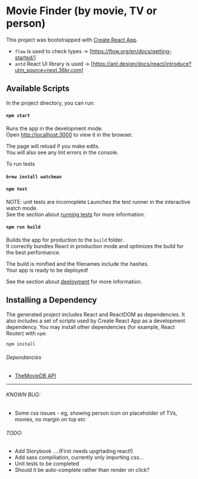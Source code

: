 # Movie Finder (by movie, TV or person)

This project was bootstrapped with [Create React App](https://github.com/facebookincubator/create-react-app).
* `flow` is used to check types -> [https://flow.org/en/docs/getting-started/]
* `antd` React UI library is used -> [https://ant.design/docs/react/introduce?utm_source=next.36kr.com]


## Available Scripts

In the project directory, you can run:

#### `npm start`

Runs the app in the development mode.<br>
Open [http://localhost:3000](http://localhost:3000) to view it in the browser.

The page will reload if you make edits.<br>
You will also see any lint errors in the console.

To run tests

#### `brew install watchman` 

#### `npm test` 

NOTE: unit tests are incomoplete
Launches the test runner in the interactive watch mode.<br>
See the section about [running tests](#running-tests) for more information.

#### `npm run build`

Builds the app for production to the `build` folder.<br>
It correctly bundles React in production mode and optimizes the build for the best performance.

The build is minified and the filenames include the hashes.<br>
Your app is ready to be deployed!

See the section about [deployment](#deployment) for more information.

## Installing a Dependency

The generated project includes React and ReactDOM as dependencies. It also includes a set of scripts used by Create React App as a development dependency. You may install other dependencies (for example, React Router) with `npm`:

```sh
npm install
```

###### Dependancies

* [TheMovieDB API](https://developers.themoviedb.org/3)

---

###### KNOWN BUG:

- Some css issues - eg, showing person icon on placeholder of TVs, movies, no margin on top etc


###### TODO:

- Add Storybook ....(First needs upgrtading react!)
- Add sass compiliation, currently only importing css...
- Unit tests to be completed
- Should it be auto-complete rather than render on click? 
